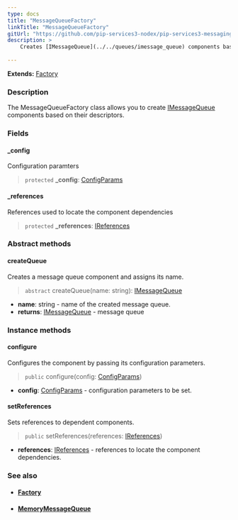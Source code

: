 ```yaml
---
type: docs
title: "MessageQueueFactory"
linkTitle: "MessageQueueFactory"
gitUrl: "https://github.com/pip-services3-nodex/pip-services3-messaging-nodex"
description: >
    Creates [IMessageQueue](../../queues/imessage_queue) components based on their descriptors.
   
---
```


**Extends:** [Factory](../../../components/build/factory)

### Description

The MessageQueueFactory class allows you to create [IMessageQueue](../../queues/imessage_queue) components based on their descriptors.

### Fields

<span class="hide-title-link">

#### _config
Configuration paramters

> `protected` **_config**: [ConfigParams](../../../commons/config/config_params)

#### _references
References used to locate the component dependencies
> `protected` **_references**: [IReferences](../../../commons/refer/ireferences) 

</span>

### Abstract methods

#### createQueue
Creates a message queue component and assigns its name.

> `abstract` createQueue(name: string):  [IMessageQueue](../../queues/imessage_queue)

- **name**: string - name of the created message queue.
- **returns**: [IMessageQueue](../../queues/imessage_queue) - message queue

### Instance methods

#### configure
Configures the component by passing its configuration parameters.

> `public` configure(config: [ConfigParams](../../../commons/config/config_params))

- **config**: [ConfigParams](../../../commons/config/config_params) -  configuration parameters to be set.

#### setReferences
Sets references to dependent components.

> `public` setReferences(references: [IReferences](../../../commons/refer/ireferences))

- **references**: [IReferences](../../../commons/refer/ireferences) - references to locate the component dependencies.


### See also
- #### [Factory](../../../components/build/factory)
- #### [MemoryMessageQueue](../../queues/message_queue)
